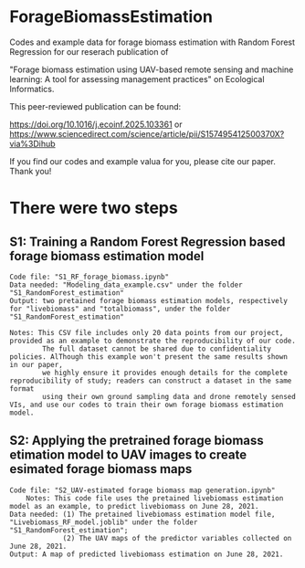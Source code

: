 # ForageBiomassEstimation   
Codes and example data for forage biomass estimation with Random Forest Regression for our reserach publication of   

"Forage biomass estimation using UAV-based remote sensing and machine learning: A tool for assessing management practices" on Ecological Informatics.   

This peer-reviewed publication can be found:   

https://doi.org/10.1016/j.ecoinf.2025.103361 or https://www.sciencedirect.com/science/article/pii/S157495412500370X?via%3Dihub   

If you find our codes and example valua for you, please cite our paper. Thank you!   


# There were two steps   

## S1: Training a Random Forest Regression based forage biomass estimation model   

    Code file: "S1_RF_forage_biomass.ipynb"   
    Data needed: "Modeling_data_example.csv" under the folder "S1_RandomForest_estimation"   
    Output: two pretained forage biomass estimation models, respectively for "livebiomass" and "totalbiomass", under the folder "S1_RandomForest_estimation"   
    
    Notes: This CSV file includes only 20 data points from our project, provided as an example to demonstrate the reproducibility of our code.   
            The full dataset cannot be shared due to confidentiality policies. AlThough this example won't present the same results shown in our paper,    
            we highly ensure it provides enough details for the complete reproducibility of study; readers can construct a dataset in the same format    
            using their own ground sampling data and drone remotely sensed VIs, and use our codes to train their own forage biomass estimation model.    

## S2: Applying the pretrained forage biomass etimation model to UAV images to create esimated forage biomass maps   

    Code file: "S2_UAV-estimated forage biomass map generation.ipynb"   
        Notes: This code file uses the pretained livebiomass estimation model as an example, to predict livebiomass on June 28, 2021.   
    Data needed: (1) The pretained livebiomass estimation model file, "Livebiomass_RF_model.joblib" under the folder "S1_RandomForest_estimation";   
                 (2) The UAV maps of the predictor variables collected on June 28, 2021.   
    Output: A map of predicted livebiomass estimation on June 28, 2021.   
        
            
        

    
        
            
        
        
